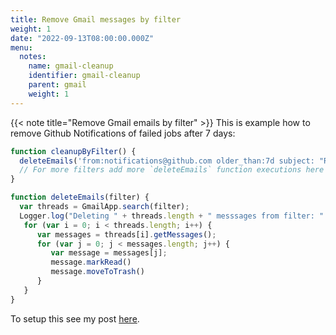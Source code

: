 ```yaml
---
title: Remove Gmail messages by filter
weight: 1
date: "2022-09-13T08:00:00.000Z"
menu:
  notes:
    name: gmail-cleanup
    identifier: gmail-cleanup
    parent: gmail
    weight: 1
---
```


<!-- Variable -->
{{< note title="Remove Gmail emails by filter" >}}
This is example how to remove Github Notifications of failed jobs after 7 days:
```javascript
function cleanupByFilter() {
  deleteEmails('from:notifications@github.com older_than:7d subject: "Run failed"')
  // For more filters add more `deleteEmails` function executions here 
}

function deleteEmails(filter) {
  var threads = GmailApp.search(filter);
  Logger.log("Deleting " + threads.length + " messsages from filter: " + filter)
   for (var i = 0; i < threads.length; i++) {
      var messages = threads[i].getMessages();
      for (var j = 0; j < messages.length; j++) {
         var message = messages[j];
         message.markRead()
         message.moveToTrash()
      }
   }
}
```

To setup this see my post [here](/posts/label-gitlab-notifications/). 

